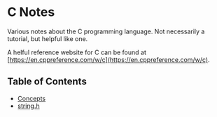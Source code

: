 # C Notes

Various notes about the C programming language. Not necessarily a tutorial, but helpful like one.

A helful reference website for C can be found at
[https://en.cppreference.com/w/c](https://en.cppreference.com/w/c).


## Table of Contents

- [Concepts](concepts.md)
- [string.h](string.h.md)


